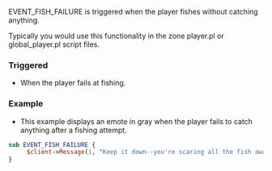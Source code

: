 EVENT_FISH_FAILURE is triggered when the player fishes without catching anything.  

Typically you would use this functionality in the zone player.pl or global_player.pl script files.

### Triggered

* When the player fails at fishing.

### Example

* This example displays an emote in gray when the player fails to catch anything after a fishing attempt.

```perl
sub EVENT_FISH_FAILURE {
     $client->Message(1, "Keep it down--you're scaring all the fish away!")
}
```